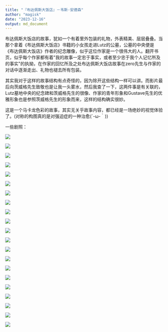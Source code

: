 ```yaml
---
title: "『布达佩斯大饭店』－韦斯·安德森"
author: "magisk"
date: "2023-12-16"
output: md_document
---
```


<!--more-->

布达佩斯大饭店的故事，犹如一个有着里外包装的礼物，外表精美、层层叠叠。当那个拿着《布达佩斯大饭店》书籍的小女孩走进Lutz的公墓，公墓的中央便是《布达佩斯大饭店》作者的纪念雕像，似乎这位作家是一个很伟大的人。翻开书页，似乎每个作家都有着"我的故事一定忠于事实，或者至少忠于我个人记忆所及的事实"的执拗，在作家的回忆所及之处布达佩斯大饭店故事在zero先生与作家的对话中逐渐走出、礼物也褪去所有包装。

其实我对于这样的故事结构有点奇怪的，因为除开这些结构一样可以讲。而影片最后向茨威格先生致敬也是让我一头雾水，然后我查了一下，这两件事是有关联的，Lutz墓地中央的纪念碑和茨威格先生的很像、作家的青年形象和Gustave先生的优雅形象也是参照茨威格先生的形象而来，这样的结构确实很妙。

这是一个马卡龙色彩的故事，其实无关乎故事内容，都已经是一场绝妙的视觉体验了。(对称的构图真的是对强迫症的一种治愈(´-ω-｀))

一些剧照：

![](/images/布达佩斯大饭店/Snipaste_2023-12-15_21-23-15.png)

![](/images/布达佩斯大饭店/Snipaste_2023-12-15_21-23-15.png)

![](/images/布达佩斯大饭店/Snipaste_2023-12-15_21-24-54.png)

![](/images/布达佩斯大饭店/Snipaste_2023-12-15_21-25-17.png)

![](/images/布达佩斯大饭店/Snipaste_2023-12-15_21-25-56.png)

![](/images/布达佩斯大饭店/Snipaste_2023-12-15_21-39-29.png)

![](/images/布达佩斯大饭店/Snipaste_2023-12-15_21-39-35.png)

![](/images/布达佩斯大饭店/Snipaste_2023-12-15_21-39-47.png)

![](/images/布达佩斯大饭店/Snipaste_2023-12-15_21-48-16.png)

![](/images/布达佩斯大饭店/Snipaste_2023-12-15_21-58-04.png)

![](/images/布达佩斯大饭店/Snipaste_2023-12-15_22-08-44.png)

![](/images/布达佩斯大饭店/Snipaste_2023-12-15_22-14-14.png)

![](/images/布达佩斯大饭店/Snipaste_2023-12-15_22-16-34.png)

![](/images/布达佩斯大饭店/Snipaste_2023-12-15_22-16-39.png)

![](/images/布达佩斯大饭店/Snipaste_2023-12-15_22-36-44.png)

![](/images/布达佩斯大饭店/Snipaste_2023-12-15_22-36-51.png)

![](/images/布达佩斯大饭店/Snipaste_2023-12-15_22-37-53.png)

![](/images/布达佩斯大饭店/Snipaste_2023-12-15_22-44-14.png)

![](/images/布达佩斯大饭店/Snipaste_2023-12-15_22-52-00.png)

![](/images/布达佩斯大饭店/Snipaste_2023-12-15_22-53-30.png)

![](/images/布达佩斯大饭店/Snipaste_2023-12-15_22-54-50.png)
